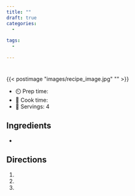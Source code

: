 ```yaml
---
title: ""
draft: true 
categories: 
  -  
  
tags: 
  -  
  
---
```


#

{{< postimage "images/recipe_image.jpg" "" >}}


- ⏲️  Prep time: 
- 🍳 Cook time:  
- 🍴 Servings: 4 

## Ingredients

- 

## Directions 

1.
2.
3.
